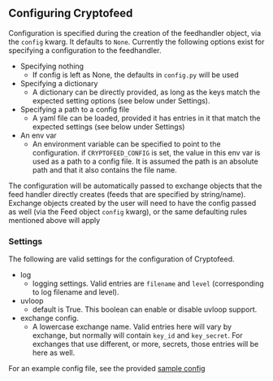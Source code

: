 ## Configuring Cryptofeed

Configuration is specified during the creation of the feedhandler object, via the `config` kwarg. It defaults to `None`. Currently the following options exist for specifying a configuration to the feedhandler.

* Specifying nothing
  - If config is left as None, the defaults in `config.py` will be used
* Specifying a dictionary
  - A dictionary can be directly provided, as long as the keys match the expected setting options (see below under Settings).
* Specifying a path to a config file
  - A yaml file can be loaded, provided it has entries in it that match the expected settings (see below under Settings)
* An env var
  - An environment variable can be specified to point to the configuration. if `CRYPTOFEED_CONFIG` is set, the value in this env var is used as a path to a config file. It is assumed the path is an absolute path and that it also contains the file name.

The configuration will be automatically passed to exchange objects that the feed handler directly creates (feeds that are specified by string/name). Exchange objects created by the user will need to have the config passed as well (via the Feed object `config` kwarg), or the same defaulting rules mentioned above will apply

### Settings

The following are valid settings for the configuration of Cryptofeed.


* log
  - logging settings. Valid entries are `filename` and `level` (corresponding to log filename and level).
* uvloop
  - default is True. This boolean can enable or disable uvloop support.
* exchange config. 
  - A lowercase exchange name. Valid entries here will vary by exchange, but normally will contain `key_id` and `key_secret`. For exchanges that use different, or more, secrets, those entries will be here as well.


For an example config file, see the provided [sample config](../config.yaml)
